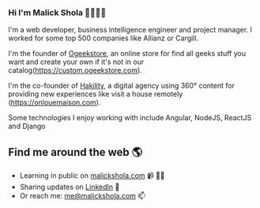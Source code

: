### Hi I'm Malick Shola 👋👨‍💻🍵

I'm a web developer, business intelligence engineer and project manager. I worked for some top 500 companies like Allianz or Cargill.

I'm the founder of [Ogeekstore](https://ogeekstore.com), an online store for find all geeks stuff you want and create your own if it's not in our catalog(https://custom.ogeekstore.com).

I'm the co-founder of [Hakility](https://hakility.com), a digital agency using 360° content for providing new experiences like visit a house remotely (https://onlouemaison.com).

Some technologies I enjoy working with include Angular, NodeJS, ReactJS and Django

## Find me around the web 🌎
- Learning in public on [malickshola.com](https://malickshola.com) 📹 ✍🏾
- Sharing updates on [LinkedIn](https://www.linkedin.com/in/malick-shola-kone/) 💼
- Or reach me: me@malickshola.com 📫
